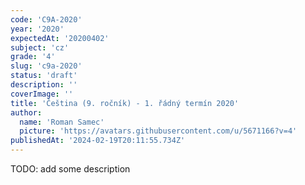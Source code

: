 ```yaml
---
code: 'C9A-2020'
year: '2020'
expectedAt: '20200402'
subject: 'cz'
grade: '4'
slug: 'c9a-2020'
status: 'draft'
description: ''
coverImage: ''
title: 'Čeština (9. ročník) - 1. řádný termín 2020'
author:
  name: 'Roman Samec'
  picture: 'https://avatars.githubusercontent.com/u/5671166?v=4'
publishedAt: '2024-02-19T20:11:55.734Z'
---
```


TODO: add some description